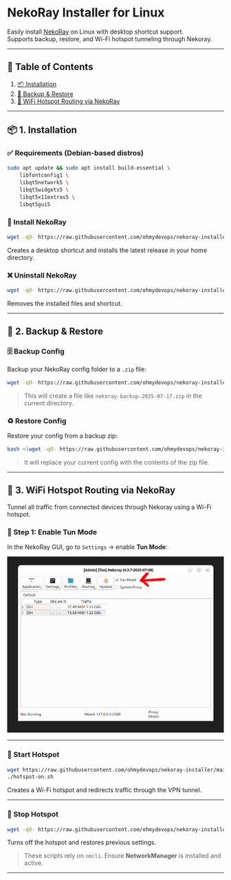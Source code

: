# NekoRay Installer for Linux

Easily install [NekoRay](https://github.com/Mahdi-zarei/nekoray) on Linux with desktop shortcut support.  
Supports backup, restore, and Wi-Fi hotspot tunneling through Nekoray.

---

## 📑 Table of Contents

1. [📦 Installation](#-1-installation)  
2. [🔐 Backup & Restore](#-2-backup--restore)  
3. [📡 WiFi Hotspot Routing via NekoRay](#-3-wifi-hotspot-routing-via-nekoray) 

---

## 📦 1. Installation

### ✅ Requirements (Debian-based distros)

```bash
sudo apt update && sudo apt install build-essential \
    libfontconfig1 \
    libqt5network5 \
    libqt5widgets5 \
    libqt5x11extras5 \
    libqt5gui5
```

### 🚀 Install NekoRay

```bash
wget -qO- https://raw.githubusercontent.com/ohmydevops/nekoray-installer/main/installer.sh | bash
```

Creates a desktop shortcut and installs the latest release in your home directory.

### ❌ Uninstall NekoRay

```bash
wget -qO- https://raw.githubusercontent.com/ohmydevops/nekoray-installer/main/uninstaller.sh | bash
```

Removes the installed files and shortcut.

---

## 🔐 2. Backup & Restore

### 🗄 Backup Config

Backup your NekoRay config folder to a `.zip` file:

```bash
wget -qO- https://raw.githubusercontent.com/ohmydevops/nekoray-installer/main/backup.sh | bash
```

> This will create a file like `nekoray-backup-2025-07-17.zip` in the current directory.

### ♻️ Restore Config

Restore your config from a backup zip:

```bash
bash <(wget -qO- https://raw.githubusercontent.com/ohmydevops/nekoray-installer/main/restore.sh) path/to/backup.zip
```

> It will replace your current config with the contents of the zip file.

---

## 📡 3. WiFi Hotspot Routing via NekoRay

Tunnel all traffic from connected devices through Nekoray using a Wi-Fi hotspot.

### 🔧 Step 1: Enable Tun Mode

In the NekoRay GUI, go to `Settings` → enable **Tun Mode**:

![Enable Tun Mode](./tun-mode.png)

---

### 📶 Start Hotspot

```bash
wget https://raw.githubusercontent.com/ohmydevops/nekoray-installer/main/hotspot-on.sh -O hotspot-on.sh
./hotspot-on.sh
```

Creates a Wi-Fi hotspot and redirects traffic through the VPN tunnel.

---

### 📴 Stop Hotspot

```bash
wget -qO- https://raw.githubusercontent.com/ohmydevops/nekoray-installer/main/hotspot-off.sh | bash
```

Turns off the hotspot and restores previous settings.

> These scripts rely on `nmcli`. Ensure **NetworkManager** is installed and active.

---
